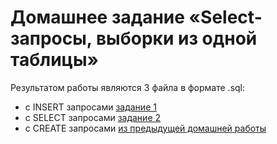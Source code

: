 # Домашнее задание «Select-запросы, выборки из одной таблицы»


Результатом работы являются 3 файла в формате .sql:

- с INSERT запросами [задание 1](/INSERT.sql)
- с SELECT запросами [задание 2](/SELECT.sql)
- с CREATE запросами [из предыдущей домашней работы](/CREATE.sql)
